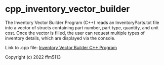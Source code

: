 # cpp_inventory_vector_builder
The Inventory Vector Builder Program (C++) reads an InventoryParts.txt file into a vector of structs containing part number, part type, quantity, and unit cost. Once the vector is filled, the user can request multiple types of inventory details, which are displayed via the console.

Link to .cpp file: <a href="https://github.com/ffm5113/cpp_inventory_vector_builder/blob/main/InventoryVectorBuilder.cpp">Inventory Vector Builder C++ Program</a>

Copyright (c) 2022 ffm5113
